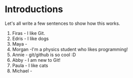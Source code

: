 # Introductions

Let's all write a few sentences to show how this works.

1. Firas - I like Git.
2. Edris - I like dogs
3. Maya -
4. Morgan -I'm a physics student who likes programming!
5. Annie - git/github is so cool :D 
6. Abby - I am new to Git!
7. Paula - I like cats
8. Michael - 
